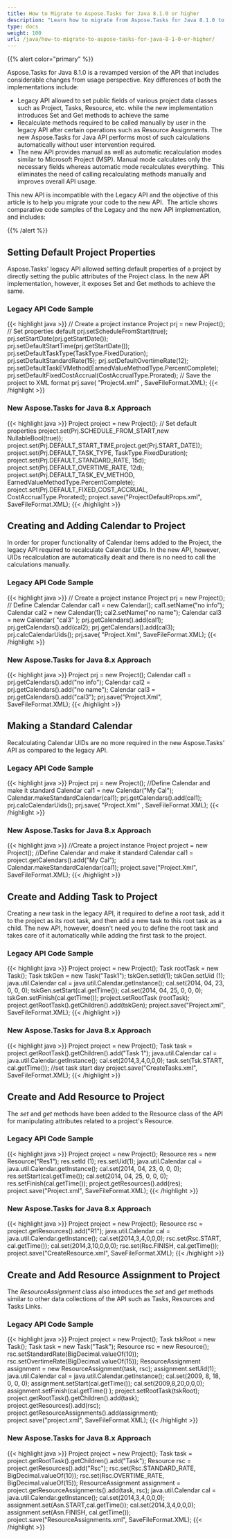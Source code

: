 ```yaml
---
title: How to Migrate to Aspose.Tasks for Java 8.1.0 or higher
description: "Learn how to migrate from Aspose.Tasks for Java 8.1.0 to the latest ones."
type: docs
weight: 100
url: /java/how-to-migrate-to-aspose-tasks-for-java-8-1-0-or-higher/
---
```


{{% alert color="primary" %}}

Aspose.Tasks for Java 8.1.0 is a revamped version of the API that includes considerable changes from usage perspective. Key differences of both the implementations include:

- Legacy API allowed to set public fields of various project data classes such as Project, Tasks, Resource, etc. while the new implementation introduces Set and Get methods to achieve the same
- Recalculate methods required to be called manually by user in the legacy API after certain operations such as Resource Assignments. The new Aspose.Tasks for Java API performs most of such calculations automatically without user intervention required.
- The new API provides manual as well as automatic recalculation modes similar to Microsoft Project (MSP). Manual mode calculates only the necessary fields whereas automatic mode recalculates everything.  This eliminates the need of calling recalculating methods manually and improves overall API usage.

This new API is incompatible with the Legacy API and the objective of this article is to help you migrate your code to the new API.  The article shows comparative code samples of the Legacy and the new API implementation, and includes:

{{% /alert %}}

## **Setting Default Project Properties**
Aspose.Tasks' legacy API allowed setting default properties of a project by directly setting the public attributes of the Project class. In the new API implementation, however, it exposes Set and Get methods to achieve the same.

### **Legacy API Code Sample**

{{< highlight java >}}
// Create a project instance
Project prj = new Project();
// Set properties default
prj.setScheduleFromStart(true);
prj.setStartDate(prj.getStartDate());
prj.setDefaultStartTime(prj.getStartDate());
prj.setDefaultTaskType(TaskType.FixedDuration);
prj.setDefaultStandardRate(15);
prj.setDefaultOvertimeRate(12);
prj.setDefaultTaskEVMethod(EarnedValueMethodType.PercentComplete);
prj.setDefaultFixedCostAccrual(CostAccrualType.Prorated);
// Save the project to XML format
prj.save( "Project4.xml" , SaveFileFormat.XML);
{{< /highlight >}}

### **New Aspose.Tasks for Java 8.x Approach**

{{< highlight java >}}
Project project = new Project();
// Set default properties
project.set(Prj.SCHEDULE_FROM_START,new NullableBool(true));
project.set(Prj.DEFAULT_START_TIME,project.get(Prj.START_DATE));
project.set(Prj.DEFAULT_TASK_TYPE, TaskType.FixedDuration);
project.set(Prj.DEFAULT_STANDARD_RATE, 15d);
project.set(Prj.DEFAULT_OVERTIME_RATE, 12d);
project.set(Prj.DEFAULT_TASK_EV_METHOD, EarnedValueMethodType.PercentComplete);
project.set(Prj.DEFAULT_FIXED_COST_ACCRUAL, CostAccrualType.Prorated);
project.save("ProjectDefaultProps.xml", SaveFileFormat.XML);
{{< /highlight >}}

## **Creating and Adding Calendar to Project**
In order for proper functionality of Calendar items added to the Project, the legacy API required to recalculate Calendar UIDs. In the new API, however, UIDs recalculation are automatically dealt and there is no need to call the calculations manually.

### **Legacy API Code Sample**
{{< highlight java >}}
// Create a project instance
Project prj =  new Project();
// Define Calendar
Calendar cal1 = new  Calendar();
cal1.setName("no info");
Calendar cal2 = new  Calendar(1);
cal2.setName("no name");
Calendar cal3 = new Calendar( "cal3" );
prj.getCalendars().add(cal1);
prj.getCalendars().add(cal2);
prj.getCalendars().add(cal3);
prj.calcCalendarUids();
prj.save( "Project.Xml", SaveFileFormat.XML);
{{< /highlight >}}

### **New Aspose.Tasks for Java 8.x Approach**
{{< highlight java >}}
Project prj = new Project();
Calendar cal1 = prj.getCalendars().add("no info");
Calendar cal2 = prj.getCalendars().add("no name");
Calendar cal3 = prj.getCalendars().add("cal3");
prj.save("Project.Xml", SaveFileFormat.XML);
{{< /highlight >}}

## **Making a Standard Calendar**
Recalculating Calendar UIDs are no more required in the new Aspose.Tasks' API as compared to the legacy API.

### **Legacy API Code Sample**
{{< highlight java >}}
Project prj = new  Project();
//Define Calendar and make it standard
Calendar cal1 = new Calendar("My Cal");
Calendar.makeStandardCalendar(cal1);
prj.getCalendars().add(cal1);
prj.calcCalendarUids();
prj.save( "Project.Xml" , SaveFileFormat.XML);
{{< /highlight >}}

### **New Aspose.Tasks for Java 8.x Approach**
{{< highlight java >}}
//Create a project instance
Project project = new Project();
//Define Calendar and make it standard
Calendar cal1 = project.getCalendars().add("My Cal");
Calendar.makeStandardCalendar(cal1);
project.save("Project.Xml", SaveFileFormat.XML);
{{< /highlight >}}

## **Create and Adding Task to Project**
Creating a new task in the legacy API, it required to define a root task, add it to the project as its root task, and then add a new task to this root task as a child. The new API, however, doesn't need you to define the root task and takes care of it automatically while adding the first task to the project.

### **Legacy API Code Sample**
{{< highlight java >}}
Project project = new Project();
Task rootTask = new Task();
Task tskGen = new Task("Task1");
tskGen.setId(1);
tskGen.setUid (1);
java.util.Calendar cal = java.util.Calendar.getInstance();
cal.set(2014, 04, 23, 0, 0, 0);
tskGen.setStart(cal.getTime());
cal.set(2014, 04, 25, 0, 0, 0);
tskGen.setFinish(cal.getTime());
project.setRootTask (rootTask);
project.getRootTask().getChildren().add(tskGen);
project.save("Project.xml", SaveFileFormat.XML);
{{< /highlight >}}

### **New Aspose.Tasks for Java 8.x Approach**
{{< highlight java >}}
Project project = new Project();
Task task = project.getRootTask().getChildren().add("Task 1");
java.util.Calendar cal = java.util.Calendar.getInstance();
cal.set(2014,3,4,0,0,0);
task.set(Tsk.START, cal.getTime());
//set task start day
project.save("CreateTasks.xml", SaveFileFormat.XML);
{{< /highlight >}}

## **Create and Add Resource to Project**
The *set* and *get* methods have been added to the Resource class of the API for manipulating attributes related to a project's Resource.

### **Legacy API Code Sample**
{{< highlight java >}}
Project project = new Project();
Resource res =   new Resource("Res1");
res.setId (1);
res.setUid(1);
java.util.Calendar cal = java.util.Calendar.getInstance();
cal.set(2014, 04, 23, 0, 0, 0);
res.setStart(cal.getTime());
cal.set(2014, 04, 25, 0, 0, 0);
res.setFinish(cal.getTime());
project.getResources().add(res);
project.save("Project.xml", SaveFileFormat.XML);
{{< /highlight >}}

### **New Aspose.Tasks for Java 8.x Approach**
{{< highlight java >}}
Project project = new Project();
Resource rsc = project.getResources().add("R1");
java.util.Calendar cal = java.util.Calendar.getInstance();
cal.set(2014,3,4,0,0,0);
rsc.set(Rsc.START, cal.getTime());
cal.set(2014,3,10,0,0,0);
rsc.set(Rsc.FINISH, cal.getTime());
project.save("CreateResource.xml", SaveFileFormat.XML);
{{< /highlight >}}

## **Create and Add Resource Assignment to Project**
The *ResourceAssignment* class also introduces the *set* and *get* methods similar to other data collections of the API such as Tasks, Resources and Tasks Links.

### **Legacy API Code Sample**
{{< highlight java >}}
Project project = new Project();
Task tskRoot =  new Task();
Task task = new Task("Task");
Resource rsc = new Resource();
rsc.setStandardRate(BigDecimal.valueOf(10));
rsc.setOvertimeRate(BigDecimal.valueOf(15));
ResourceAssignment assignment = new ResourceAssignment(task, rsc);
assignment.setUid(1);
java.util.Calendar cal = java.util.Calendar.getInstance();
cal.set(2009, 8, 18, 0, 0, 0);
assignment.setStart(cal.getTime());
cal.set(2009,8,20,0,0,0);
assignment.setFinish(cal.getTime() );
project.setRootTask(tskRoot);
project.getRootTask().getChildren().add(task);
project.getResources().add(rsc);
project.getResourceAssignments().add(assignment);
project.save("project.xml", SaveFileFormat.XML);
{{< /highlight >}}

### **New Aspose.Tasks for Java 8.x Approach**
{{< highlight java >}}
Project project = new Project();
Task task = project.getRootTask().getChildren().add("Task");
Resource rsc = project.getResources().add("Rsc");
rsc.set(Rsc.STANDARD_RATE, BigDecimal.valueOf(10));
rsc.set(Rsc.OVERTIME_RATE, BigDecimal.valueOf(15));
ResourceAssignment assignment = project.getResourceAssignments().add(task, rsc);
java.util.Calendar cal = java.util.Calendar.getInstance();
cal.set(2014,3,4,0,0,0);
assignment.set(Asn.START,cal.getTime());
cal.set(2014,3,4,0,0,0);
assignment.set(Asn.FINISH, cal.getTime());
project.save("ResourceAssignments.xml", SaveFileFormat.XML);
{{< /highlight >}}
